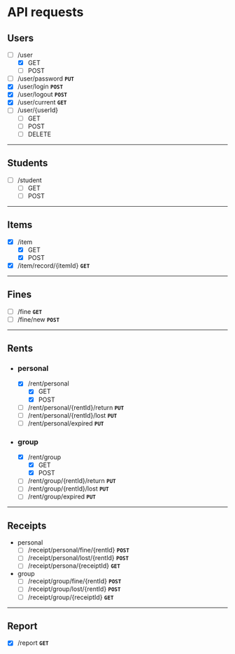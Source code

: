 # API requests

## Users
* [ ] /user
  * [x] GET
  * [ ] POST
* [ ] /user/password **`PUT`**
* [x] /user/login **`POST`**
* [x] /user/logout **`POST`**
* [x] /user/current **`GET`**
* [ ] /user/{userId}
  * [ ] GET
  * [ ] POST
  * [ ] DELETE

---

## Students
* [ ] /student
  * [ ] GET
  * [ ] POST

---

## Items

* [x] /item
  * [x] GET
  * [x] POST
* [x] /item/record/{itemId} **`GET`**

---

## Fines

* [ ] /fine **`GET`**
* [ ] /fine/new **`POST`**

---

## Rents
- ### personal
  * [x] /rent/personal
    * [x] GET
    * [x] POST
  * [ ] /rent/personal/{rentId}/return **`PUT`**
  * [ ] /rent/personal/{rentId}/lost **`PUT`**
  * [ ] /rent/personal/expired **`PUT`**
- ### group
  * [x] /rent/group
    * [x] GET
    * [x] POST
  * [ ] /rent/group/{rentId}/return **`PUT`**
  * [ ] /rent/group/{rentId}/lost **`PUT`**
  * [ ] /rent/group/expired **`PUT`**

---

## Receipts
- personal
  * [ ] /receipt/personal/fine/{rentId} **`POST`**
  * [ ] /receipt/personal/lost/{rentId} **`POST`**
  * [ ] /receipt/persona/{receiptId} **`GET`**
- group
  * [ ] /receipt/group/fine/{rentId} **`POST`**
  * [ ] /receipt/group/lost/{rentId} **`POST`**
  * [ ] /receipt/group/{receiptId} **`GET`**

---

## Report
* [x] /report **`GET`**